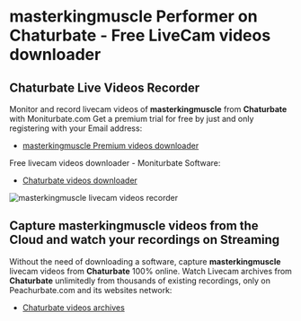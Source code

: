 # masterkingmuscle Performer on Chaturbate - Free LiveCam videos downloader

## Chaturbate Live Videos Recorder

Monitor and record livecam videos of **masterkingmuscle** from **Chaturbate** with Moniturbate.com
Get a premium trial for free by just and only registering with your Email address:
* [masterkingmuscle Premium videos downloader](https://moniturbate.com/request-demo-licence-key.html)

Free livecam videos downloader - Moniturbate Software:
* [Chaturbate videos downloader](https://moniturbate.com/moniturbate-download-software.html)

![masterkingmuscle livecam videos recorder](https://peachurnet.com/templates/moniturbate-software.png)


## Capture masterkingmuscle videos from the Cloud and watch your recordings on Streaming

Without the need of downloading a software, capture **masterkingmuscle** livecam videos from **Chaturbate** 100% online.
Watch Livecam archives from **Chaturbate** unlimitedly from thousands of existing recordings, only on Peachurbate.com and its websites network:
* [Chaturbate videos archives](https://peachurnet.com/)